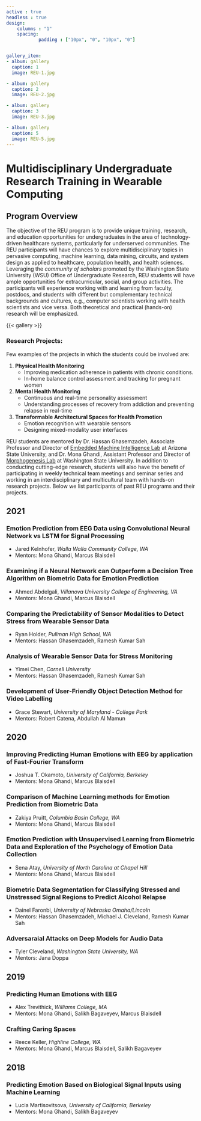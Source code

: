 ```yaml
---
active : true
headless : true
design:
    columns : "1"
    spacing:
            padding : ["10px", "0", "10px", "0"]


gallery_item:
- album: gallery
  caption: 1
  image: REU-1.jpg

- album: gallery
  caption: 2
  image: REU-2.jpg

- album: gallery
  caption: 3
  image: REU-3.jpg

- album: gallery
  caption: 5
  image: REU-5.jpg
---
```


# Multidisciplinary Undergraduate Research Training in Wearable Computing

## Program Overview

The objective of the REU program is to provide unique training, research, and education opportunities for undergraduates in the area of technology-driven healthcare systems, particularly for underserved communities. The REU participants will have chances to explore multidisciplinary topics in pervasive computing, machine learning, data mining, circuits, and system design as applied to healthcare, population health, and health sciences. Leveraging the *community of scholars* promoted by the Washington State University (WSU) Office of Undergraduate Research, REU students will have ample opportunities for extracurricular, social, and group activities. The participants will experience working with and learning from faculty, postdocs, and students with different but complementary technical backgrounds and cultures, e.g., computer scientists working with health scientists and vice versa. Both theoretical and practical (hands-on) research will be emphasized.

{{< gallery >}}

### Research Projects:

Few examples of the projects in which the students could be involved are:

1. **Physical Health Monitoring**
   * Improving medication adherence in patients with chronic conditions.
   * In-home balance control assessment and tracking for pregnant women
2. **Mental Health Monitoring**
   * Continuous and real-time personality assessment
   * Understanding processes of recovery from addiction and preventing relapse in real-time
3. **Transformable Architectural Spaces for Health Promotion**
   * Emotion recognition with wearable sensors
   * Designing mixed-modality user interfaces

REU students are mentored by Dr. Hassan Ghasemzadeh, Associate Professor and Director of [Embedded Machine Intelligence Lab](https://ghasemzadeh.com/) at Arizona State University, and Dr. Mona Ghandi, Assistant Professor and Director of [Morphogenesis Lab](https://www.morphogenesislab.com/) at Washington State University. In addition to conducting cutting-edge research, students will also have the benefit of participating in weekly technical team meetings and seminar series and working in an interdisciplinary and multicultural team with hands-on research projects. Below we list participants of past REU programs and their projects.

## 2021

### Emotion Prediction from EEG Data using Convolutional Neural Network vs LSTM for Signal Processing

* Jared Kelnhofer, *Walla Walla Community College, WA*
* Mentors: Mona Ghandi, Marcus Blaisdell

### Examining if a Neural Network can Outperform a Decision Tree Algorithm on Biometric Data for Emotion Prediction

* Ahmed Abdelgali, *Villanova University College of Engineering, VA*
* Mentors: Mona Ghandi, Marcus Blaisdell

### Comparing the Predictability of Sensor Modalities to Detect Stress from Wearable Sensor Data

* Ryan Holder, *Pullman High School, WA*
* Mentors: Hassan Ghasemzadeh, Ramesh Kumar Sah

### Analysis of Wearable Sensor Data for Stress Monitoring

* Yimei Chen, *Cornell University*
* Mentors: Hassan Ghasemzadeh, Ramesh Kumar Sah

### Development of User-Friendly Object Detection Method for Video Labelling

* Grace Stewart, *University of Maryland - College Park*
* Mentors: Robert Catena, Abdullah Al Mamun

## 2020

### Improving Predicting Human Emotions with EEG by application of Fast-Fourier Transform

* Joshua T. Okamoto, *University of California, Berkeley*
* Mentors: Mona Ghandi, Marcus Blaisdell

### Comparison of Machine Learning methods for Emotion Prediction from Biometric Data

* Zakiya Pruitt, *Columbia Basin College, WA*
* Mentors: Mona Ghandi, Marcus Blaisdell

### Emotion Prediction with Unsupervised Learning from Biometric Data and Exploration of the Psychology of Emotion Data Collection

* Sena Atay, *University of North Carolina at Chapel Hill*
* Mentors: Mona Ghandi, Marcus Blaisdell

### Biometric Data Segmentation for Classifying Stressed and Unstressed Signal Regions to Predict Alcohol Relapse

* Dainel Faronbi, *University of Nebraska Omaha/Lincoln*
* Mentors: Hassan Ghasemzadeh, Michael J. Cleveland, Ramesh Kumar Sah

### Adversaraial Attacks on Deep Models for Audio Data

* Tyler Cleveland, *Washington State University, WA*
* Mentors: Jana Doppa

## 2019

### Predicting Human Emotions with EEG

* Alex Trevithick, *Williams College, MA*
* Mentors: Mona Ghandi, Salikh Bagaveyev, Marcus Blaisdell

### Crafting Caring Spaces

* Reece Keller, *Highline College, WA*
* Mentors: Mona Ghandi, Marcus Blaisdell, Salikh Bagaveyev

## 2018

### Predicting Emotion Based on Biological Signal Inputs using Machine Learning

* Lucia Martisovitsova, *University of California, Berkeley*
* Mentors: Mona Ghandi, Salikh Bagaveyev

<!-- ### Student Participants Support

$600 stipend per week  
$900 for food and incidentals  
$600 for travel  
Housing

## How to Apply

### Requirements:

U.S. Citizen or permanent resident. Must be enrolled in an undergraduate institution and graduate after Sept. 2022. Computer Science, Electrical Engineering, Computer Information Systems, Computer Engineering, Health Science Majors, Mathematics, Statistics or other related majors. 3.3 or higher GPA. Applicants who qualify can fill out the [application form](https://forms.gle/x1fcGC36bhpubYXv6) by **March 15, 2022**. -->
